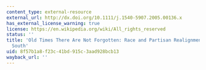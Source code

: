 ```yaml
---
content_type: external-resource
external_url: http://dx.doi.org/10.1111/j.1540-5907.2005.00136.x
has_external_license_warning: true
license: https://en.wikipedia.org/wiki/All_rights_reserved
status: ''
title: 'Old Times There Are Not Forgotten: Race and Partisan Realignment in the Contemporary
  South'
uid: 8f57b1a8-f23c-41bd-915c-3aad928bcb13
wayback_url: ''
---
```

